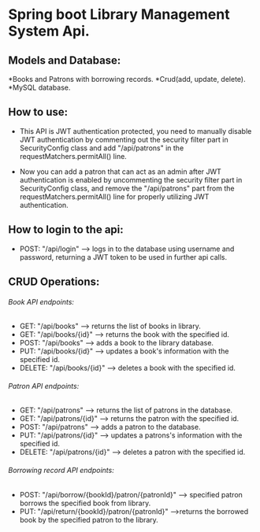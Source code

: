 # Spring boot Library Management System Api.

## Models and Database:
*Books and Patrons with borrowing records.
*Crud(add, update, delete).
*MySQL database.

## How to use:
* This API is JWT authentication protected, you need to manually disable JWT authentication by commenting out
the security filter part in SecurityConfig class and add "/api/patrons" in the requestMatchers.permitAll() line.

* Now you can add a patron that can act as an admin after JWT authentication is enabled
by uncommenting the security filter part in SecurityConfig class, and remove the "/api/patrons" part
from the requestMatchers.permitAll() line for properly utilizing JWT authentication.

## How to login to the api:
* POST: "/api/login" --> logs in to the database using username and password,
                        returning a JWT token to be used in further api calls.

## CRUD Operations:
###### Book API endpoints:
* GET: "/api/books" --> returns the list of books in library.
* GET: "/api/books/{id}" --> returns the book with the specified id.
* POST: "/api/books" --> adds a book to the library database.
* PUT: "/api/books/{id}" --> updates a book's information with the specified id.
* DELETE: "/api/books/{id}" --> deletes a book with the specified id.

###### Patron API endpoints:
* GET: "/api/patrons" --> returns the list of patrons in the database.
* GET: "/api/patrons/{id}" --> returns the patron with the specified id.
* POST: "/api/patrons" --> adds a patron to the database.
* PUT: "/api/patrons/{id}" --> updates a patrons's information with the specified id.
* DELETE: "/api/patrons/{id}" --> deletes a patron with the specified id.

###### Borrowing record API endpoints:
* POST: "/api/borrow/{bookId}/patron/{patronId}" --> specified patron borrows the specified book from library.
* PUT: "/api/return/{bookId}/patron/{patronId}" -->returns the borrowed book by the specified patron to the library.





